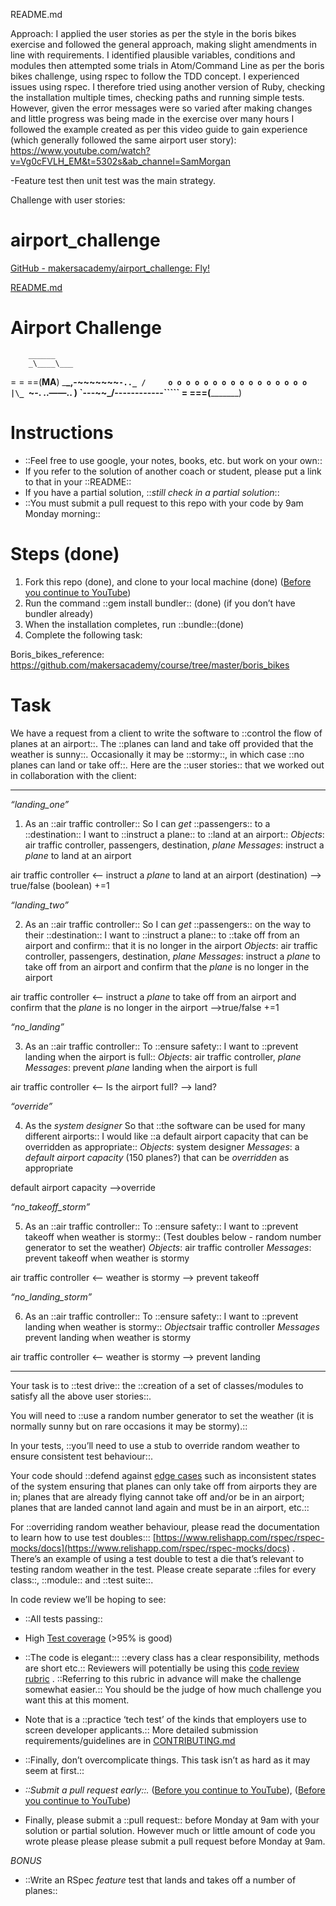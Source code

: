 
README.md

Approach: I applied the user stories as per the style in the boris bikes exercise and followed the general approach, making slight amendments in line with requirements. I identified plausible variables, conditions and modules then attempted some trials in Atom/Command Line as per the boris bikes challenge, using rspec to follow the TDD concept. I experienced issues using rspec. I therefore tried using another version of Ruby, checking the installation multiple times, checking paths and running simple tests. However, given the error messages were so varied after making changes and little progress was being made in the exercise over many hours I followed the example created as per this video guide to gain experience (which generally followed the same airport user story): https://www.youtube.com/watch?v=Vg0cFVLH_EM&t=5302s&ab_channel=SamMorgan

-Feature test then unit test was the main strategy.

Challenge with user stories:

# airport_challenge
[GitHub - makersacademy/airport_challenge: Fly!](https://github.com/makersacademy/airport_challenge)

  [README.md](https://github.com/makersacademy/airport_challenge#readme)
# Airport Challenge
        ______
        _\____\___
=  = ==(____MA____)
          \_____\___________________,-~~~~~~~`-.._
          /     o o o o o o o o o o o o o o o o  |\_
          `~-.__       __..——..__                  )
                `---~~\___________/------------`````
                =  ===(_________)

# Instructions
* ::Feel free to use google, your notes, books, etc. but work on your own::
* If you refer to the solution of another coach or student, please put a link to that in your ::README::
* If you have a partial solution, ::*still check in a partial solution*::
* ::You must submit a pull request to this repo with your code by 9am Monday morning::

# Steps (done)
1. Fork this repo (done), and clone to your local machine (done) ([Before you continue to YouTube](https://www.youtube.com/watch?v=p_uOrMNXOSk))
2. Run the command ::gem install bundler:: (done) (if you don’t have bundler already)
3. When the installation completes, run ::bundle::(done)
4. Complete the following task:

Boris_bikes_reference: https://github.com/makersacademy/course/tree/master/boris_bikes

# Task
We have a request from a client to write the software to ::control the flow of planes at an airport::. The ::planes can land and take off provided that the weather is sunny::. Occasionally it may be ::stormy::, in which case ::no planes can land or take off::. Here are the ::user stories:: that we worked out in collaboration with the client:
__________________________

_“landing_one”_

1. As an ::air traffic controller::
So I can *get* ::passengers:: to a ::destination::
I want to ::instruct a plane:: to ::land at an airport::
*Objects*: air traffic controller, passengers, destination, *plane*
*Messages*: instruct a *plane* to land at an airport

air traffic controller <— instruct a *plane* to land at an airport (destination) —> true/false (boolean) +=1

_“landing_two”_

2. As an ::air traffic controller::
So I can *get* ::passengers:: on the way to their ::destination::
I want to ::instruct a plane:: to ::take off from an airport and confirm:: that it is no longer in the airport
*Objects*: air traffic controller, passengers, destination, *plane*
*Messages*: instruct a *plane* to take off from an airport and confirm that the *plane* is no longer in the airport

air traffic controller <— instruct a *plane* to take off from an airport and confirm that the *plane* is no longer in the airport —>true/false +=1

_“no_landing”_

3. As an ::air traffic controller::
To ::ensure safety::
I want to ::prevent landing when the airport is full::
*Objects*: air traffic controller, *plane*
*Messages*: prevent *plane* landing when the airport is full

air traffic controller <— Is the airport full? —> land?

_“override”_

4. As the *system designer*
So that ::the software can be used for many different airports::
I would like ::a default airport capacity that can be overridden as appropriate::
*Objects*: system designer
*Messages*: a *default airport capacity* (150 planes?) that can be *overridden* as appropriate

default airport capacity —>override

_“no_takeoff_storm”_

5. As an ::air traffic controller::
To ::ensure safety::
I want to ::prevent takeoff when weather is stormy::  (Test doubles below - random number generator to set the weather)
*Objects*: air traffic controller
*Messages*: prevent takeoff when weather is stormy

air traffic controller <— weather is stormy —> prevent takeoff

_“no_landing_storm”_

6. As an ::air traffic controller::
To ::ensure safety::
I want to ::prevent landing when weather is stormy::
*Objects*air traffic controller
*Messages* prevent landing when weather is stormy

air traffic controller <— weather is stormy —> prevent landing
__________________________

Your task is to ::test drive:: the ::creation of a set of classes/modules to satisfy all the above user stories::.

You will need to ::use a random number generator to set the weather (it is normally sunny but on rare occasions it may be stormy).::

In your tests, ::you’ll need to use a stub to override random weather to ensure consistent test behaviour::.

Your code should ::defend against  [edge cases](http://programmers.stackexchange.com/questions/125587/what-are-the-difference-between-an-edge-case-a-corner-case-a-base-case-and-a-b)  such as inconsistent states of the system ensuring that planes can only take off from airports they are in; planes that are already flying cannot take off and/or be in an airport; planes that are landed cannot land again and must be in an airport, etc.::

For ::overriding random weather behaviour, please read the documentation to learn how to use test doubles:::  [https://www.relishapp.com/rspec/rspec-mocks/docs](https://www.relishapp.com/rspec/rspec-mocks/docs)  . There’s an example of using a test double to test a die that’s relevant to testing random weather in the test.
Please create separate ::files for every class::, ::module:: and ::test suite::.

In code review we’ll be hoping to see:
* ::All tests passing::
* High  [Test coverage](https://github.com/makersacademy/course/blob/master/pills/test_coverage.md)  (>95% is good)
* ::The code is elegant::: ::every class has a clear responsibility, methods are short etc.::
Reviewers will potentially be using this  [code review rubric](https://github.com/makersacademy/airport_challenge/blob/master/docs/review.md) . ::Referring to this rubric in advance will make the challenge somewhat easier.:: You should be the judge of how much challenge you want this at this moment.

* Note that is a ::practice ‘tech test’ of the kinds that employers use to screen developer applicants.:: More detailed submission requirements/guidelines are in  [CONTRIBUTING.md](https://github.com/makersacademy/airport_challenge/blob/master/CONTRIBUTING.md)
* ::Finally, don’t overcomplicate things. This task isn’t as hard as it may seem at first.::

* *::Submit a pull request early::.* ([Before you continue to YouTube](https://www.youtube.com/watch?v=rgbCcBNZcdQ)), ([Before you continue to YouTube](https://www.youtube.com/watch?v=a_FLqX3vGR4))

* Finally, please submit a ::pull request:: before Monday at 9am with your solution or partial solution. However much or little amount of code you wrote please please please submit a pull request before Monday at 9am.

*BONUS*

* ::Write an RSpec *feature* test that lands and takes off a number of planes::
